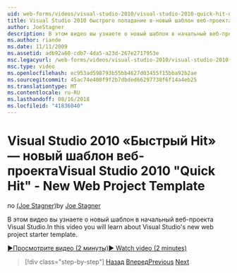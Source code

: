 ```yaml
---
uid: web-forms/videos/visual-studio-2010/visual-studio-2010-quick-hit-new-web-project-template
title: Visual Studio 2010 быстрого попадание в-новый шаблон веб-проекта | Документация Майкрософт
author: JoeStagner
description: В этом видео вы узнаете о новый шаблон в начальный веб-проекта Visual Studio.
ms.author: riande
ms.date: 11/11/2009
ms.assetid: adb92a60-cdb7-4da5-a23d-267e2717953e
msc.legacyurl: /web-forms/videos/visual-studio-2010/visual-studio-2010-quick-hit-new-web-project-template
msc.type: video
ms.openlocfilehash: ec953ad598793b55bb4627d03455f15bba92b2ae
ms.sourcegitcommit: 45ac74e400f9f2b7dbded66297730f6f14a4eb25
ms.translationtype: MT
ms.contentlocale: ru-RU
ms.lasthandoff: 08/16/2018
ms.locfileid: "41836040"
---
```

<a name="visual-studio-2010-quick-hit---new-web-project-template"></a><span data-ttu-id="bca55-103">Visual Studio 2010 «Быстрый Hit» — новый шаблон веб-проекта</span><span class="sxs-lookup"><span data-stu-id="bca55-103">Visual Studio 2010 "Quick Hit" - New Web Project Template</span></span>
====================
<span data-ttu-id="bca55-104">по [(Joe Stagner)](https://github.com/JoeStagner)</span><span class="sxs-lookup"><span data-stu-id="bca55-104">by [Joe Stagner](https://github.com/JoeStagner)</span></span>

<span data-ttu-id="bca55-105">В этом видео вы узнаете о новый шаблон в начальный веб-проекта Visual Studio.</span><span class="sxs-lookup"><span data-stu-id="bca55-105">In this video you will learn about Visual Studio's new web project starter template.</span></span>

[<span data-ttu-id="bca55-106">&#9654;Просмотрите видео (2 минуты)</span><span class="sxs-lookup"><span data-stu-id="bca55-106">&#9654; Watch video (2 minutes)</span></span>](https://channel9.msdn.com/Blogs/ASP-NET-Site-Videos/visual-studio-2010-quick-hit-new-web-project-template)

> [!div class="step-by-step"]
> <span data-ttu-id="bca55-107">[Назад](visual-studio-2010-quick-hit-multi-monitor-support.md)
> [Вперед](visual-studio-2010-quick-hit-new-multi-targeting.md)</span><span class="sxs-lookup"><span data-stu-id="bca55-107">[Previous](visual-studio-2010-quick-hit-multi-monitor-support.md)
[Next](visual-studio-2010-quick-hit-new-multi-targeting.md)</span></span>
